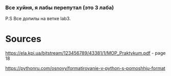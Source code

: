 ### Все хуйня, я лабы перепутал (это 3 лаба) ###
P.S Все допилы на ветке lab3.

# Sources

https://ela.kpi.ua/bitstream/123456789/43381/1/MOP_Praktykum.pdf - page 18

https://pythonru.com/osnovy/formatirovanie-v-python-s-pomoshhju-format
